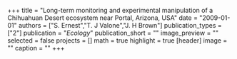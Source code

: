 +++
title = "Long-term monitoring and experimental manipulation of a Chihuahuan Desert ecosystem near Portal, Arizona, USA"
date = "2009-01-01"
authors = ["S. Ernest","T. J Valone","J. H Brown"]
publication_types = ["2"]
publication = "_Ecology_"
publication_short = ""
image_preview = ""
selected = false
projects = []
math = true
highlight = true
[header]
image = ""
caption = ""
+++

